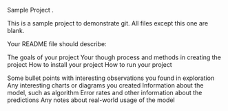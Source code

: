 Sample Project
.

This is a sample project to demonstrate git.  All files except this one are blank.

Your README file should describe:

The goals of your project
Your though process and methods in creating the project
How to install your project
How to run your project

Some bullet points with interesting observations you found in exploration
Any interesting charts or diagrams you created
Information about the model, such as algorithm
Error rates and other information about the predictions
Any notes about real-world usage of the model

